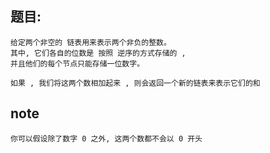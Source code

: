 ## 题目:
    给定两个非空的 链表用来表示两个非负的整数。
    其中, 它们各自的位数是 按照 逆序的方式存储的 ,
    并且他们的每个节点只能存储一位数字。

    如果 , 我们将这两个数相加起来 , 则会返回一个新的链表来表示它们的和

## note
    你可以假设除了数字 0 之外, 这两个数都不会以 0 开头